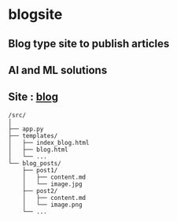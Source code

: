 # blogsite

## Blog type site to publish articles
## AI and ML solutions

## Site : [blog](https://dineshblog.com)

```
/src/
│
├── app.py
├── templates/
│   ├── index_blog.html
│   ├── blog.html
│   └── ...
└── blog_posts/
    ├── post1/
    │   ├── content.md
    │   └── image.jpg
    ├── post2/
    │   ├── content.md
    │   └── image.png
    └── ...
```